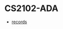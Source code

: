 # CS2102-ADA

- [records](https://drive.google.com/drive/folders/1NLe0SPuc1pr5NwINsqkAvd4q-xVdd1_e)
